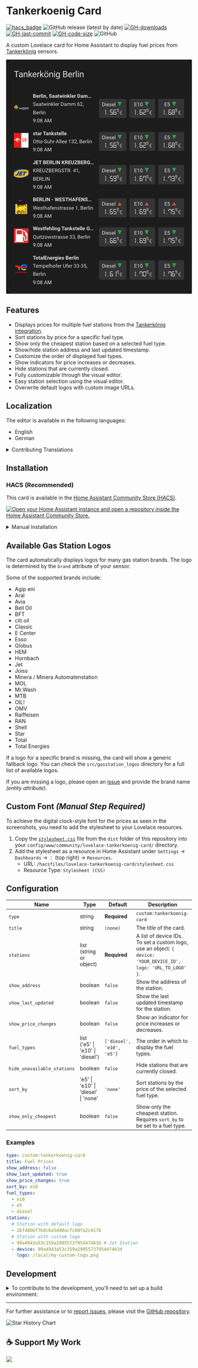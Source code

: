 # Tankerkoenig Card

[![hacs_badge](https://img.shields.io/badge/HACS-Custom-41BDF5.svg?style=flat-square)](https://github.com/hacs/integration)
![GitHub release (latest by date)](https://img.shields.io/github/v/release/timmaurice/lovelace-tankerkoenig-card?style=flat-square)
[![GH-downloads](https://img.shields.io/github/downloads/timmaurice/lovelace-tankerkoenig-card/total?style=flat-square)](https://github.com/timmaurice/lovelace-tankerkoenig-card/releases)
[![GH-last-commit](https://img.shields.io/github/last-commit/timmaurice/lovelace-tankerkoenig-card.svg?style=flat-square)](https://github.com/timmaurice/lovelace-tankerkoenig-card/commits/master)
[![GH-code-size](https://img.shields.io/github/languages/code-size/timmaurice/lovelace-tankerkoenig-card.svg?style=flat-square)](https://github.com/timmaurice/lovelace-tankerkoenig-card)
![GitHub](https://img.shields.io/github/license/timmaurice/lovelace-tankerkoenig-card?style=flat-square)

A custom Lovelace card for Home Assistant to display fuel prices from [Tankerkönig](https://www.tankerkoenig.de/) sensors.

<img src="https://raw.githubusercontent.com/timmaurice/lovelace-tankerkoenig-card/main/image.png" alt="Card Screenshot" />

## Features

- Displays prices for multiple fuel stations from the [Tankerkönig integration](https://www.home-assistant.io/integrations/tankerkoenig/).
- Sort stations by price for a specific fuel type.
- Show only the cheapest station based on a selected fuel type.
- Show/hide station address and last updated timestamp.
- Customize the order of displayed fuel types.
- Show indicators for price increases or decreases.
- Hide stations that are currently closed.
- Fully customizable through the visual editor.
- Easy station selection using the visual editor.
- Overwrite default logos with custom image URLs.

## Localization

The editor is available in the following languages:

- English
- German

<details>
<summary>Contributing Translations</summary>

If you would like to contribute a new translation:

1.  Fork the repository on GitHub.
2.  In the `src/translation` directory, copy `en.json` and rename it to your language code (e.g., `fr.json` for French).
3.  Translate all the values in the new file.
4.  Submit a pull request with your changes.

</details>

## Installation

### HACS (Recommended)

This card is available in the [Home Assistant Community Store (HACS)](https://hacs.xyz/).

<a href="https://my.home-assistant.io/redirect/hacs_repository/?owner=timmaurice&repository=lovelace-tankerkoenig-card&category=plugin" target="_blank" rel="noreferrer noopener"><img src="https://my.home-assistant.io/badges/hacs_repository.svg" alt="Open your Home Assistant instance and open a repository inside the Home Assistant Community Store." /></a>

<details>
<summary>Manual Installation</summary>

1.  Download the `tankerkoenig-card.js` file from the latest release.
2.  Place it in your `config/www` directory.
3.  Add the resource reference to your Lovelace configuration under `Settings` -> `Dashboards` -> `...` -> `Resources`.
    - URL: `/local/tankerkoenig-card.js`
    - Resource Type: `JavaScript Module`

You can now add the card to your dashboard.

</details>

## Available Gas Station Logos

The card automatically displays logos for many gas station brands. The logo is determined by the `brand` attribute of your sensor.

Some of the supported brands include:

- Agip eni
- Aral
- Avia
- Bell Oil
- BFT
- citi oil
- Classic
- E Center
- Esso
- Globus
- HEM
- Hornbach
- Jet
- Joiss
- Minera / Minera Automatenstation
- MOL
- Mr.Wash
- MTB
- OIL!
- OMV
- Raiffeisen
- RAN
- Shell
- Star
- Total
- Total Energies

If a logo for a specific brand is missing, the card will show a generic fallback logo. You can check the `src/gasstation_logos` directory for a full list of available logos.

If you are missing a logo, please open an [issue](https://github.com/timmaurice/lovelace-tankerkoenig-card/issues) and provide the brand name _(entity attribute)_.

## Custom Font _(Manual Step Required)_

To achieve the digital clock-style font for the prices as seen in the screenshots, you need to add the stylesheet to your Lovelace resources.

1.  Copy the [`stylesheet.css`](https://raw.githubusercontent.com/timmaurice/lovelace-tankerkoenig-card/refs/heads/main/dist/stylesheet.css) file from the `dist` folder of this repository into your `config/www/community/lovelace-tankerkoenig-card/` directory.
2.  Add the stylesheet as a resource in Home Assistant under `Settings` -> `Dashboards` -> `⋮` (top right) -> `Resources`.
    - URL: `/hacsfiles/lovelace-tankerkoenig-card/stylesheet.css`
    - Resource Type: `Stylesheet (CSS)`

## Configuration

| Name                        | Type                                | Default                   | Description                                                                                                     |
| --------------------------- | ----------------------------------- | ------------------------- | --------------------------------------------------------------------------------------------------------------- |
| `type`                      | string                              | **Required**              | `custom:tankerkoenig-card`                                                                                      |
| `title`                     | string                              | `(none)`                  | The title of the card.                                                                                          |
| `stations`                  | list (string or object)             | **Required**              | A list of device IDs. To set a custom logo, use an object: `{ device: 'YOUR_DEVICE_ID', logo: 'URL_TO_LOGO' }`. |
| `show_address`              | boolean                             | `false`                   | Show the address of the station.                                                                                |
| `show_last_updated`         | boolean                             | `false`                   | Show the last updated timestamp for the station.                                                                |
| `show_price_changes`        | boolean                             | `false`                   | Show an indicator for price increases or decreases.                                                             |
| `fuel_types`                | list ('e5' \| 'e10' \| 'diesel')    | `['diesel', 'e10', 'e5']` | The order in which to display the fuel types.                                                                   |
| `hide_unavailable_stations` | boolean                             | `false`                   | Hide stations that are currently closed.                                                                        |
| `sort_by`                   | 'e5' \| 'e10' \| 'diesel' \| 'none' | `'none'`                  | Sort stations by the price of the selected fuel type.                                                           |
| `show_only_cheapest`        | boolean                             | `false`                   | Show only the cheapest station. Requires `sort_by` to be set to a fuel type.                                    |

### Examples

```yaml
type: custom:tankerkoenig-card
title: Fuel Prices
show_address: false
show_last_updated: true
show_price_changes: true
sort_by: e10
fuel_types:
  - e10
  - e5
  - diesel
stations:
  # Station with default logo
  - 2bf48bbf7b0c6a5d40ac7c0dfa2c4178
  # Station with custom logo
  - 99a4943a53c159a2995573795447463d # Jet Station
  - device: 99a4943a53c159a2995573795447463d
    logo: /local/my-custom-logo.png
```

## Development

<details>
<summary>To contribute to the development, you'll need to set up a build environment.</summary>

1.  **Clone the repository:**

    ```bash
    git clone https://github.com/timmaurice/lovelace-tankerkoenig-card.git
    cd lovelace-tankerkoenig-card
    ```

2.  **Install dependencies:**

    ```bash
    npm install
    ```

3.  **Start the development server:**
    This command will build for changes in the `src` directory and rebuild the card.

    ```bash
    npm run build
    ```

4.  In your Home Assistant instance, you will need to configure Lovelace to use the local development version of the card from `dist/tankerkoenig-card.js`.
</details>

---

For further assistance or to [report issues](https://github.com/timmaurice/lovelace-tankerkoenig-card/issues), please visit the [GitHub repository](https://github.com/timmaurice/lovelace-tankerkoenig-card).

![Star History Chart](https://api.star-history.com/svg?repos=timmaurice/lovelace-tankerkoenig-card&type=Date)

## ☕ Support My Work

[<img src="https://cdn.buymeacoffee.com/buttons/v2/default-yellow.png" height="30" />](https://www.buymeacoffee.com/timmaurice)
